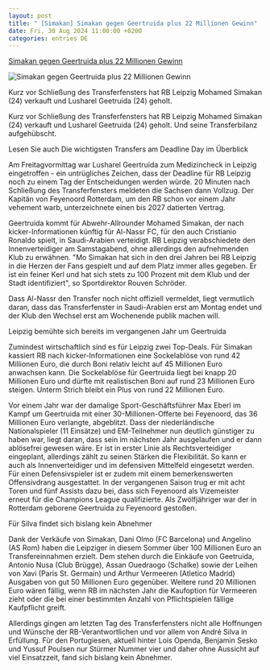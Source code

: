```yaml
---
layout: post
title: " [Simakan] Simakan gegen Geertruida plus 22 Millionen Gewinn"
date: Fri, 30 Aug 2024 11:00:00 +0200
categories: entries DE
---
```

[Simakan gegen Geertruida plus 22 Millionen Gewinn](https://www.kicker.de/simakan-gegen-geertruida-plus-22-millionen-gewinn-1047975/artikel)

![Simakan gegen Geertruida plus 22 Millionen Gewinn](https://derivates.kicker.de/image/upload/c_crop%2Cx_0%2Cy_22%2Cw_4000%2Ch_2250/w_1200%2Cq_auto/v1/2024/08/30/6e876f92-9361-4010-8ff5-be2a721b8c36.jpeg)

Kurz vor Schließung des Transferfensters hat RB Leipzig Mohamed Simakan (24) verkauft und Lusharel Geetruida (24) geholt.

Kurz vor Schließung des Transferfensters hat RB Leipzig Mohamed Simakan (24) verkauft und Lusharel Geetruida (24) geholt. Und seine Transferbilanz aufgehübscht.

Lesen Sie auch Die wichtigsten Transfers am Deadline Day im Überblick

Am Freitagvormittag war Lusharel Geertruida zum Medizincheck in Leipzig eingetroffen - ein untrügliches Zeichen, dass der Deadline für RB Leipzig noch zu einem Tag der Entscheidungen werden würde. 20 Minuten nach Schließung des Transferfensters meldeten die Sachsen dann Vollzug. Der Kapitän von Feyenoord Rotterdam, um den RB schon vor einem Jahr vehement warb, unterzeichnete einen bis 2027 datierten Vertrag.

Geertruida kommt für Abwehr-Allrounder Mohamed Simakan, der nach kicker-Informationen künftig für Al-Nassr FC, für den auch Cristianio Ronaldo spielt, in Saudi-Arabien verteidigt. RB Leipzig verabschiedete den Innenverteidiger am Samstagabend, ohne allerdings den aufnehmenden Klub zu erwähnen. "Mo Simakan hat sich in den drei Jahren bei RB Leipzig in die Herzen der Fans gespielt und auf dem Platz immer alles gegeben. Er ist ein feiner Kerl und hat sich stets zu 100 Prozent mit dem Klub und der Stadt identifiziert", so Sportdirektor Rouven Schröder.

Dass Al-Nassr den Transfer noch nicht offiziell vermeldet, liegt vermutlich daran, dass das Transferfenster in Saudi-Arabien erst am Montag endet und der Klub den Wechsel erst am Wochenende publik machen will.

Leipzig bemühte sich bereits im vergangenen Jahr um Geertruida

Zumindest wirtschaftlich sind es für Leipzig zwei Top-Deals. Für Simakan kassiert RB nach kicker-Informationen eine Sockelablöse von rund 42 Millionen Euro, die durch Boni relativ leicht auf 45 Millionen Euro anwachsen kann. Die Sockelablöse für Geertruida liegt bei knapp 20 Millionen Euro und dürfte mit realistischen Boni auf rund 23 Millionen Euro steigen. Unterm Strich bleibt ein Plus von rund 22 Millionen Euro.

Vor einem Jahr war der damalige Sport-Geschäftsführer Max Eberl im Kampf um Geertruida mit einer 30-Millionen-Offerte bei Feyenoord, das 36 Millionen Euro verlangte, abgeblitzt. Dass der niederländische Nationalspieler (11 Einsätze) und EM-Teilnehmer nun deutlich günstiger zu haben war, liegt daran, dass sein im nächsten Jahr ausgelaufen und er dann ablösefrei gewesen wäre. Er ist in erster Linie als Rechtsverteidiger eingeplant, allerdings zählt zu seinen Stärken die Flexibilität. So kann er auch als Innenverteidiger und im defensiven Mittelfeld eingesetzt werden. Für einen Defensivspieler ist er zudem mit einem bemerkenswerten Offensivdrang ausgestattet. In der vergangenen Saison trug er mit acht Toren und fünf Assists dazu bei, dass sich Feyenoord als Vizemeister erneut für die Champions League qualifizierte. Als Zwölfjähriger war der in Rotterdam geborene Geertruida zu Feyenoord gestoßen.

Für Silva findet sich bislang kein Abnehmer

Dank der Verkäufe von Simakan, Dani Olmo (FC Barcelona) und Angelino (AS Rom) haben die Leipziger in diesem Sommer über 100 Millionen Euro an Transfereinnahmen erzielt. Dem stehen durch die Einkäufe von Geetruida, Antonio Nusa (Club Brügge), Assan Ouedraogo (Schalke) sowie der Leihen von Xavi (Paris St. Germain) und Arthur Vermeeren (Atletico Madrid) Ausgaben von gut 50 Millionen Euro gegenüber. Weitere rund 20 Millionen Euro wären fällig, wenn RB im nächsten Jahr die Kaufoption für Vermeeren zieht oder die bei einer bestimmten Anzahl von Pflichtspielen fällige Kaufpflicht greift.

Allerdings gingen am letzten Tag des Transferfensters nicht alle Hoffnungen und Wünsche der RB-Verantwortlichen und vor allem von André Silva in Erfüllung. Für den Portugiesen, aktuell hinter Lois Openda, Benjamin Sesko und Yussuf Poulsen nur Stürmer Nummer vier und daher ohne Aussicht auf viel Einsatzzeit, fand sich bislang kein Abnehmer.

